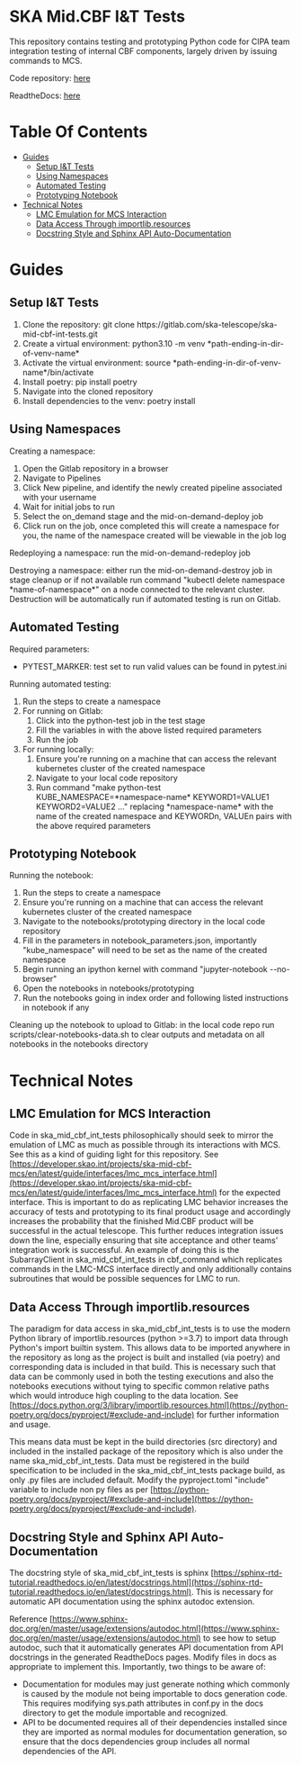 # SKA Mid.CBF I&T Tests

This repository contains testing and prototyping Python code for CIPA team integration testing of internal CBF components, largely driven by issuing commands to MCS.

Code repository: [here](https://gitlab.com/ska-telescope/ska-mid-cbf-int-tests)

ReadtheDocs: [here](https://developer.skao.int/projects/ska-mid-cbf-int-tests/en/latest/)

# Table Of Contents
* [Guides](#guides)
    * [Setup I&T Tests](#setup-it-tests)
    * [Using Namespaces](#using-namespaces)
    * [Automated Testing](#automated-testing)
    * [Prototyping Notebook](#prototyping-notebook)
* [Technical Notes](#technical-notes)
    * [LMC Emulation for MCS Interaction](#lmc-emulation-for-mcs-interaction)
    * [Data Access Through importlib.resources](#data-access-through-importlibresources)
    * [Docstring Style and Sphinx API Auto-Documentation](#docstring-style-and-sphinx-api-auto-documentation)


# Guides

## Setup I&T Tests

<ol>
    <li> Clone the repository: git clone https://gitlab.com/ska-telescope/ska-mid-cbf-int-tests.git
    <li> Create a virtual environment: python3.10 -m venv *path-ending-in-dir-of-venv-name*
    <li> Activate the virtual environment: source *path-ending-in-dir-of-venv-name*/bin/activate
    <li> Install poetry: pip install poetry
    <li> Navigate into the cloned repository
    <li> Install dependencies to the venv: poetry install
</ol>

## Using Namespaces

Creating a namespace:

<ol>
    <li> Open the Gitlab repository in a browser
    <li> Navigate to Pipelines
    <li> Click New pipeline, and identify the newly created pipeline associated with your username
    <li> Wait for initial jobs to run
    <li> Select the on_demand stage and the mid-on-demand-deploy job
    <li> Click run on the job, once completed this will create a namespace for you, the name of the namespace created will be viewable in the job log
</ol>

Redeploying a namespace: run the mid-on-demand-redeploy job

Destroying a namespace: either run the mid-on-demand-destroy job in stage cleanup or if not available run command "kubectl delete namespace \*name-of-namespace\*" on a node connected to the relevant cluster. Destruction will be automatically run if automated testing is run on Gitlab.

## Automated Testing

Required parameters:
- PYTEST_MARKER: test set to run valid values can be found in pytest.ini

Running automated testing:
<ol>
<li> Run the steps to create a namespace
   <li> For running on Gitlab:
   <ol>
        <li> Click into the python-test job in the test stage 
        <li> Fill the variables in with the above listed required parameters
        <li> Run the job
   </ol>
   <li> For running locally:
   <ol>
        <li> Ensure you're running on a machine that can access the relevant kubernetes cluster of the created namespace
        <li> Navigate to your local code repository
        <li> Run command "make python-test KUBE_NAMESPACE=*namespace-name* KEYWORD1=VALUE1 KEYWORD2=VALUE2 ..." replacing *namespace-name* with the name of the created namespace and KEYWORDn, VALUEn pairs with the above required parameters
   </ol>
</ol>

## Prototyping Notebook

Running the notebook:

<ol>
    <li> Run the steps to create a namespace
    <li> Ensure you're running on a machine that can access the relevant kubernetes cluster of the created namespace
    <li> Navigate to the notebooks/prototyping directory in the local code repository 
    <li> Fill in the parameters in notebook_parameters.json, importantly "kube_namespace" will need to be set as the name of the created namespace
    <li> Begin running an ipython kernel with command "jupyter-notebook --no-browser"
    <li> Open the notebooks in notebooks/prototyping
    <li> Run the notebooks going in index order and following listed instructions in notebook if any
</ol>

Cleaning up the notebook to upload to Gitlab: in the local code repo run scripts/clear-notebooks-data.sh to clear outputs and metadata on all notebooks in the notebooks directory

# Technical Notes

## LMC Emulation for MCS Interaction

Code in ska_mid_cbf_int_tests philosophically should seek to mirror the emulation of LMC as much as possible through its interactions with MCS. See this as a kind of guiding light for this repository. See [https://developer.skao.int/projects/ska-mid-cbf-mcs/en/latest/guide/interfaces/lmc_mcs_interface.html](https://developer.skao.int/projects/ska-mid-cbf-mcs/en/latest/guide/interfaces/lmc_mcs_interface.html) for the expected interface. This is important to do as replicating LMC behavior increases the accuracy of tests and prototyping to its final product usage and accordingly increases the probability that the finished Mid.CBF product will be successful in the actual telescope. This further reduces integration issues down the line, especially ensuring that site acceptance and other teams' integration work is successful. An example of doing this is the SubarrayClient in ska_mid_cbf_int_tests in cbf_command which replicates commands in the LMC-MCS interface directly and only additionally contains subroutines that would be possible sequences for LMC to run. 

## Data Access Through importlib.resources

The paradigm for data access in ska_mid_cbf_int_tests is to use the modern Python library of importlib.resources (python >=3.7) to import data through Python's import builtin system. This allows data to be imported anywhere in the repository as long as the project is built and installed (via poetry) and corresponding data is included in that build. This is necessary such that data can be commonly used in both the testing executions and also the notebooks executions without tying to specific common relative paths which would introduce high coupling to the data location. See [https://docs.python.org/3/library/importlib.resources.html](https://python-poetry.org/docs/pyproject/#exclude-and-include) for further information and usage.

This means data must be kept in the build directories (src directory) and included in the installed package of the repository which is also under the name ska_mid_cbf_int_tests. Data must be registered in the build specification to be included in the ska_mid_cbf_int_tests package build, as only .py files are included default. Modify the pyproject.toml "include" variable to include non py files as per [https://python-poetry.org/docs/pyproject/#exclude-and-include](https://python-poetry.org/docs/pyproject/#exclude-and-include).

## Docstring Style and Sphinx API Auto-Documentation

The docstring style of ska_mid_cbf_int_tests is sphinx [https://sphinx-rtd-tutorial.readthedocs.io/en/latest/docstrings.html](https://sphinx-rtd-tutorial.readthedocs.io/en/latest/docstrings.html). This is necessary for automatic API documentation using the sphinx autodoc extension.

Reference [https://www.sphinx-doc.org/en/master/usage/extensions/autodoc.html](https://www.sphinx-doc.org/en/master/usage/extensions/autodoc.html) to see how to setup autodoc, such that it automatically generates API documentation from API docstrings in the generated ReadtheDocs pages. Modify files in docs as appropriate to implement this. Importantly, two things to be aware of:
- Documentation for modules may just generate nothing which commonly is caused by the module not being importable to docs generation code. This requires modifying sys.path attributes in conf.py in the docs directory to get the module importable and recognized.
- API to be documented requires all of their dependencies installed since they are imported as normal modules for documentation generation, so ensure that the docs dependencies group includes all normal dependencies of the API.